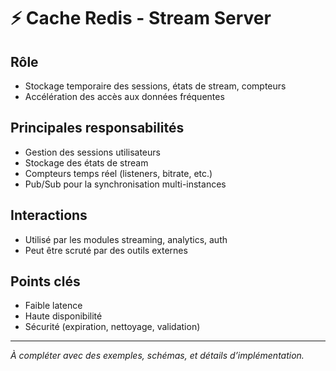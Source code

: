 # ⚡ Cache Redis - Stream Server

## Rôle
- Stockage temporaire des sessions, états de stream, compteurs
- Accélération des accès aux données fréquentes

## Principales responsabilités
- Gestion des sessions utilisateurs
- Stockage des états de stream
- Compteurs temps réel (listeners, bitrate, etc.)
- Pub/Sub pour la synchronisation multi-instances

## Interactions
- Utilisé par les modules streaming, analytics, auth
- Peut être scruté par des outils externes

## Points clés
- Faible latence
- Haute disponibilité
- Sécurité (expiration, nettoyage, validation)

---

*À compléter avec des exemples, schémas, et détails d’implémentation.* 